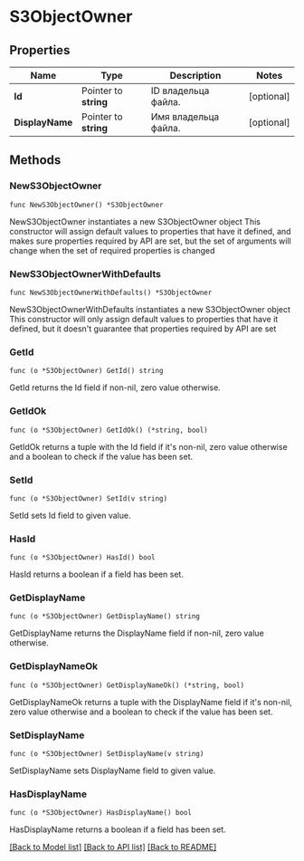 # S3ObjectOwner

## Properties

Name | Type | Description | Notes
------------ | ------------- | ------------- | -------------
**Id** | Pointer to **string** | ID владельца файла. | [optional] 
**DisplayName** | Pointer to **string** | Имя владельца файла. | [optional] 

## Methods

### NewS3ObjectOwner

`func NewS3ObjectOwner() *S3ObjectOwner`

NewS3ObjectOwner instantiates a new S3ObjectOwner object
This constructor will assign default values to properties that have it defined,
and makes sure properties required by API are set, but the set of arguments
will change when the set of required properties is changed

### NewS3ObjectOwnerWithDefaults

`func NewS3ObjectOwnerWithDefaults() *S3ObjectOwner`

NewS3ObjectOwnerWithDefaults instantiates a new S3ObjectOwner object
This constructor will only assign default values to properties that have it defined,
but it doesn't guarantee that properties required by API are set

### GetId

`func (o *S3ObjectOwner) GetId() string`

GetId returns the Id field if non-nil, zero value otherwise.

### GetIdOk

`func (o *S3ObjectOwner) GetIdOk() (*string, bool)`

GetIdOk returns a tuple with the Id field if it's non-nil, zero value otherwise
and a boolean to check if the value has been set.

### SetId

`func (o *S3ObjectOwner) SetId(v string)`

SetId sets Id field to given value.

### HasId

`func (o *S3ObjectOwner) HasId() bool`

HasId returns a boolean if a field has been set.

### GetDisplayName

`func (o *S3ObjectOwner) GetDisplayName() string`

GetDisplayName returns the DisplayName field if non-nil, zero value otherwise.

### GetDisplayNameOk

`func (o *S3ObjectOwner) GetDisplayNameOk() (*string, bool)`

GetDisplayNameOk returns a tuple with the DisplayName field if it's non-nil, zero value otherwise
and a boolean to check if the value has been set.

### SetDisplayName

`func (o *S3ObjectOwner) SetDisplayName(v string)`

SetDisplayName sets DisplayName field to given value.

### HasDisplayName

`func (o *S3ObjectOwner) HasDisplayName() bool`

HasDisplayName returns a boolean if a field has been set.


[[Back to Model list]](../README.md#documentation-for-models) [[Back to API list]](../README.md#documentation-for-api-endpoints) [[Back to README]](../README.md)


